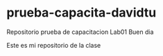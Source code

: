 # prueba-capacita-davidtu
Repositorio prueba de capacitacion Lab01
Buen dia

Este es mi repositorio de la clase
